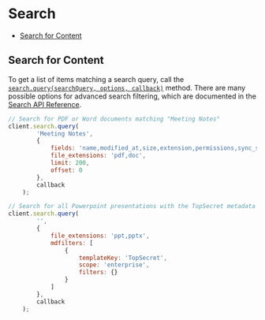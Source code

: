 Search
======

* [Search for Content](#search-for-content)

Search for Content
------------------

To get a list of items matching a search query, call the
[`search.query(searchQuery, options, callback)`](http://opensource.box.com/box-node-sdk/jsdoc/Search.html#query)
method.  There are many possible options for advanced search filtering, which are
documented in the [Search API Reference](https://docs.box.com/reference#searching-for-content).

```js
// Search for PDF or Word documents matching "Meeting Notes"
client.search.query(
		'Meeting Notes',
		{
			fields: 'name,modified_at,size,extension,permissions,sync_state',
			file_extensions: 'pdf,doc',
			limit: 200,
			offset: 0
		},
		callback
	);
```

```js
// Search for all Powerpoint presentations with the TopSecret metadata applied
client.search.query(
	    '',
	    {
	        file_extensions: 'ppt,pptx',
			mdfilters: [
				{
					templateKey: 'TopSecret',
					scope: 'enterprise',
					filters: {}
				}
			]
	    },
	    callback
	);
```
